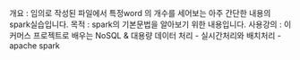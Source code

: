 개요 : 임의로 작성된 파일에서 특정word 의 개수를 세어보는 아주 간단한 내용의 spark실습입니다. 
목적 : spark의 기본문법을 알아보기 위한 내용입니다. 
사용강의 : 이커머스 프로젝트로 배우는 NoSQL & 대용량 데이터 처리 - 실시간처리와 배치처리 - apache spark

